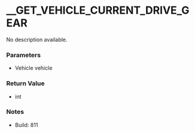 # __GET_VEHICLE_CURRENT_DRIVE_GEAR

No description available.

### Parameters
* Vehicle vehicle

### Return Value
* int

### Notes
* Build: 811

